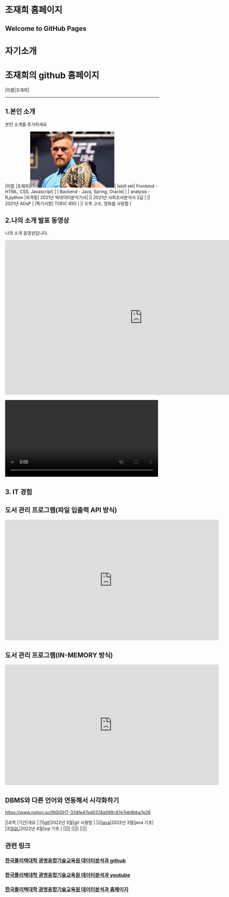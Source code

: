 # 조재희 홈페이지<br>
## Welcome to GitHub Pages<br>

# 자기소개<br>


# 조재희의 github 홈페이지<br>
|이름|조재희|



-----------------


## 1.본인 소개 <br>

본인 소개를 추가하세요<br>

|이름 |조재희|![jhJO](/images.jpeg)|
|skill set| Frontend - HTML, CSS, Javascript|
| | Backend - Java, Spring, Oracle|
| | analysis - R,python
|자격증| 2021년 빅데이터분석기사|
|| 2021년 사회조사분석사 2급 |
|| 2021년 ADsP |
|특기사항|  TOEIC 850 |
||  오목 고수,  영화를 사랑함 |

## 2.나의 소개 발표 동영상<br>

나의 소개 동영상입니다.<br>
<iframe width="896" height="504" src="https://www.youtube.com/embed/mMnae9IVsl8" title="YouTube video player" frameborder="0" allow="accelerometer; autoplay; clipboard-write; encrypted-media; gyroscope; picture-in-picture" allowfullscreen></iframe>

<video width="500" src="gmkopo.mp4" autoplay controls loop muted></video><br>

 
## 3. IT 경험<br>


## 도서 관리 프로그램(파일 입출력 API 방식)<br>
<iframe width="698" height="393" src="https://www.youtube.com/embed/YS1G5wik_eo" title="YouTube video player" frameborder="0" allow="accelerometer; autoplay; clipboard-write; encrypted-media; gyroscope; picture-in-picture" allowfullscreen></iframe>

## 도서 관리 프로그램(IN-MEMORY 방식)<br>
<iframe width="698" height="393" src="https://www.youtube.com/embed/qSjuKNe8xIg" title="YouTube video player" frameborder="0" allow="accelerometer; autoplay; clipboard-write; encrypted-media; gyroscope; picture-in-picture" allowfullscreen></iframe>

## DBMS와 다른 언어와 연동해서 시각화하기<br>

https://www.notion.so/INSIGHT-334fe47ed0374a099c87e7eb9bba7e26





||과목 |기간|개요 |
|1|[git](https://github.com/chopilyeon/Git_Manual/)|2022년 3월|git 사용법 |
|2|[java](https://github.com/chopilyeon/JAVA/)|2022년 3월|java 기초|
|3|[SQL](https://www.notion.so/LINUX-ORACLE-DBMS-8178cf852f434e95811ba2ce90225e14)|2022년 4월|sql 기초 |
|||||
|||||
|||||

## 관련 링크 
### [한국폴리텍대학 광명융합기술교육원 데이터분석과 github](https://koposoftware.github.io)
### [한국폴리텍대학 광명융합기술교육원 데이터분석과 youtube](https://www.youtube.com/channel/UCwTOdBeKnZo83qTpqc8-rTQ)
### [한국폴리텍대학 광명융합기술교육원 데이터분석과 홈페이지](https://www.kopo.ac.kr/gm)
